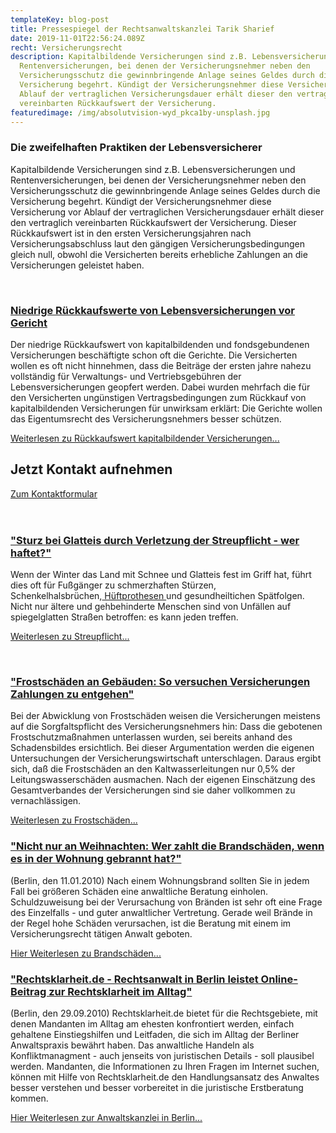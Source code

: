 ```yaml
---
templateKey: blog-post
title: Pressespiegel der Rechtsanwaltskanzlei Tarik Sharief
date: 2019-11-01T22:56:24.089Z
recht: Versicherungsrecht
description: Kapitalbildende Versicherungen sind z.B. Lebensversicherungen und
  Rentenversicherungen, bei denen der Versicherungsnehmer neben den
  Versicherungsschutz die gewinnbringende Anlage seines Geldes durch die
  Versicherung begehrt. Kündigt der Versicherungsnehmer diese Versicherung vor
  Ablauf der vertraglichen Versicherungsdauer erhält dieser den vertraglich
  vereinbarten Rückkaufswert der Versicherung.
featuredimage: /img/absolutvision-wyd_pkca1by-unsplash.jpg
---
```

### Die zweifelhaften Praktiken der Lebensversicherer

Kapitalbildende Versicherungen sind z.B. Lebensversicherungen und Rentenversicherungen, bei denen der Versicherungsnehmer neben den Versicherungsschutz die gewinnbringende Anlage seines Geldes durch die Versicherung begehrt. Kündigt der Versicherungsnehmer diese Versicherung vor Ablauf der vertraglichen Versicherungsdauer erhält dieser den vertraglich vereinbarten Rückkaufswert der Versicherung. Dieser Rückkaufswert ist in den ersten Versicherungsjahren nach Versicherungsabschluss laut den gängigen Versicherungsbedingungen gleich null, obwohl die Versicherten bereits erhebliche Zahlungen an die Versicherungen geleistet haben.

 

### [Niedrige Rückkaufswerte von Lebensversicherungen vor Gericht](http://www.fair-news.de/news/Niedrige+Rueckkaufswerte+von+Lebensversicherungen+vor+Gericht/51928.html "Niedrige Rückkaufswerte von Lebensversicherungen vor Gericht")

Der niedrige Rückkaufswert von kapitalbildenden und fondsgebundenen Versicherungen beschäftigte schon oft die Gerichte. Die Versicherten wollen es oft nicht hinnehmen, dass die Beiträge der ersten jahre nahezu vollständig für Verwaltungs- und Vertriebsgebühren der Lebensversicherungen geopfert werden. Dabei wurden mehrfach die für den Versicherten ungünstigen Vertragsbedingungen zum Rückkauf von kapitalbildenden Versicherungen für unwirksam erklärt: Die Gerichte wollen das Eigentumsrecht des Versicherungsnehmers besser schützen.

[Weiterlesen zu Rückkaufswert kapitalbildender Versicherungen...](http://www.fair-news.de/news/Niedrige+Rueckkaufswerte+von+Lebensversicherungen+vor+Gericht/51928.html)

<div class="bg-scnd container-fluid" style="margin-top:1rem;margin-bottom:1rem;"><div class="container"><div class="justify-content-center row"><div class="col-md-auto"><h2 style="text-align: right; width: fit-content;">Jetzt Kontakt aufnehmen</h2></div><div class="col-md-auto"><a href="/kontakt" class="btn btn-primary">Zum Kontaktformular</a></div></div></div></div>

 

### ["Sturz bei Glatteis durch Verletzung der Streupflicht - wer haftet?"](http://www.online-artikel.de/article/sturz-bei-glatteis-durch-verletzung-der-streupflicht-wer-haftet-39202-1.html "Sturz bei Glatteis durch Verletzung der Streupflicht - wer haftet?")

Wenn der Winter das Land mit Schnee und Glatteis fest im Griff hat, führt dies oft für Fußgänger zu schmerzhaften Stürzen, Schenkelhalsbrüchen,[ Hüftprothesen ](http://gelenk-doktor.de/hueft-gelenk/hueftprothese-huefttotalentoprothese)und gesundheiltichen Spätfolgen. Nicht nur ältere und gehbehinderte Menschen sind von Unfällen auf spiegelglatten Straßen betroffen: es kann jeden treffen.

[Weiterlesen zu Streupflicht...](http://www.online-artikel.de/article/sturz-bei-glatteis-durch-verletzung-der-streupflicht-wer-haftet-39202-1.html)

 

### ["Frostschäden an Gebäuden: So versuchen Versicherungen Zahlungen zu entgehen"](http://openpr.de/news/386962/Frostschaeden-an-Gebaeuden-So-versuchen-Versicherungen-Zahlungen-zu-entgehen.html)

Bei der Abwicklung von Frostschäden weisen die Versicherungen meistens auf die Sorgfaltspflicht des Versicherungsnehmers hin: Dass die gebotenen Frostschutzmaßnahmen unterlassen wurden, sei bereits anhand des Schadensbildes ersichtlich. Bei dieser Argumentation werden die eigenen Untersuchungen der Versicherungswirtschaft unterschlagen. Daraus ergibt sich, daß die Frostschäden an den Kaltwasserleitungen nur 0,5% der Leitungswasserschäden ausmachen. Nach der eigenen Einschätzung des Gesamtverbandes der Versicherungen sind sie daher vollkommen zu vernachlässigen.

[Weiterlesen zu Frostschäden...](http://openpr.de/news/386962/Frostschaeden-an-Gebaeuden-So-versuchen-Versicherungen-Zahlungen-zu-entgehen.html)

### ["Nicht nur an Weihnachten: Wer zahlt die Brandschäden, wenn es in der Wohnung gebrannt hat?"](http://openpr.de/news/385879/Nicht-nur-an-Weihnachten-Wer-zahlt-die-Brandschaeden-wenn-es-in-der-Wohnung-gebrannt-hat.html)

(Berlin, den 11.01.2010) Nach einem Wohnungsbrand sollten Sie in jedem Fall bei größeren Schäden eine anwaltliche Beratung einholen. Schuldzuweisung bei der Verursachung von Bränden ist sehr oft eine Frage des Einzelfalls - und guter anwaltlicher Vertretung. Gerade weil Brände in der Regel hohe Schäden verursachen, ist die Beratung mit einem im Versicherungsrecht tätigen Anwalt geboten.

[Hier Weiterlesen zu Brandschäden...](http://openpr.de/news/385879/Nicht-nur-an-Weihnachten-Wer-zahlt-die-Brandschaeden-wenn-es-in-der-Wohnung-gebrannt-hat.html)

### ["Rechtsklarheit.de - Rechtsanwalt in Berlin leistet Online-Beitrag zur Rechtsklarheit im Alltag"](http://openpr.de/news/354241/rechtsklarheit-de-Rechtsanwalt-in-Berlin-leistet-Online-Beitrag-zur-Rechtsklarheit-im-Alltag.html)

(Berlin, den 29.09.2010) Rechtsklarheit.de bietet für die Rechtsgebiete, mit denen Mandanten im Alltag am ehesten konfrontiert werden, einfach gehaltene Einstiegshilfen und Leitfaden, die sich im Alltag der Berliner Anwaltspraxis bewährt haben. Das anwaltliche Handeln als Konfliktmanagment - auch jenseits von juristischen Details - soll plausibel werden. Mandanten, die Informationen zu Ihren Fragen im Internet suchen, können mit Hilfe von Rechtsklarheit.de den Handlungsansatz des Anwaltes besser verstehen und besser vorbereitet in die juristische Erstberatung kommen.

[Hier Weiterlesen zur Anwaltskanzlei in Berlin...](http://openpr.de/news/354241/rechtsklarheit-de-Rechtsanwalt-in-Berlin-leistet-Online-Beitrag-zur-Rechtsklarheit-im-Alltag.html)